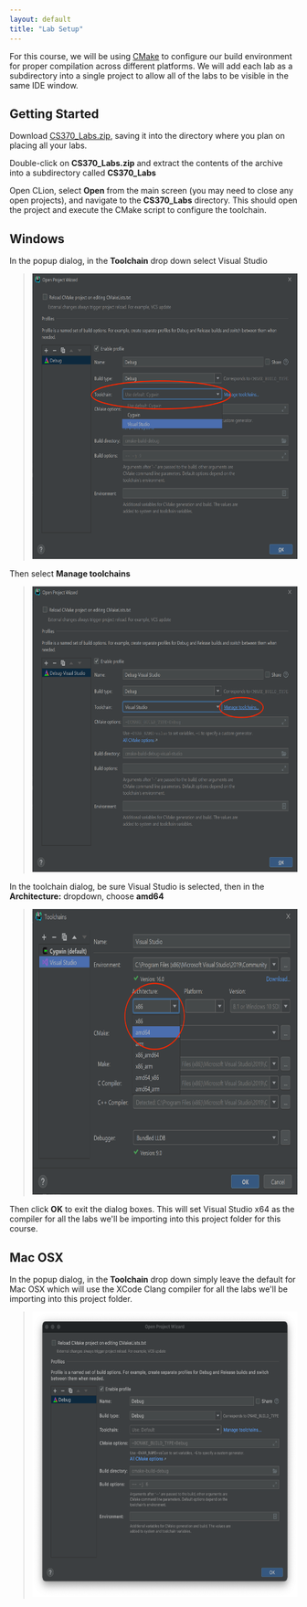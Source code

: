 ```yaml
---
layout: default
title: "Lab Setup"
---
```


For this course, we will be using [CMake](https://cmake.org) to configure our build environment for proper compilation across different platforms. We will add each lab as a subdirectory into a single project to allow all of the labs to be visible in the same IDE window.

## Getting Started

Download [CS370\_Labs.zip](src/CS370_Labs.zip), saving it into the directory where you plan on placing all your labs.

Double-click on **CS370\_Labs.zip** and extract the contents of the archive into a subdirectory called **CS370\_Labs**

Open CLion, select **Open** from the main screen (you may need to close any open projects), and navigate to the **CS370\_Labs** directory. This should open the project and execute the CMake script to configure the toolchain.

## Windows

In the popup dialog, in the **Toolchain** drop down select Visual Studio

> <img src="images/labSetup/clion1.png" alt="Windows CLion Project Dialog" height="500"/>

Then select **Manage toolchains**

> <img src="images/labSetup/clion2.png" alt="Windows CLion Toolchain Dialog" height="500"/>

In the toolchain dialog, be sure Visual Studio is selected, then in the **Architecture:** dropdown, choose **amd64**

> <img src="images/labSetup/clion3.png" alt="Windows CLion Architecture Dialog" height="500"/>

Then click **OK** to exit the dialog boxes. This will set Visual Studio x64 as the compiler for all the labs we'll be importing into this project folder for this course.

## Mac OSX

In the popup dialog, in the **Toolchain** drop down simply leave the default for Mac OSX which will use the XCode Clang compiler for all the labs we'll be importing into this project folder.

> <img src="images/labSetup/clionMac.png" alt="OSX CLion Dialog" height="500"/>
